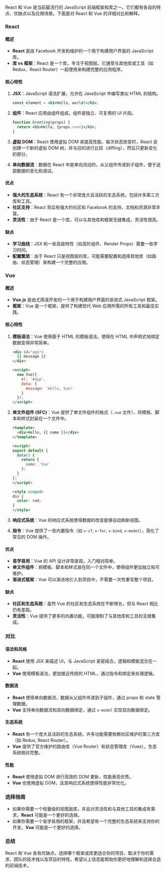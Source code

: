 React 和 Vue 是当前最流行的 JavaScript 前端框架和库之一。它们都有各自的特点、优缺点以及应用场景。下面是对 React 和 Vue 的详细对比和解释。

### React

#### 概述

- **React** 是由 Facebook 开发和维护的一个用于构建用户界面的 JavaScript 库。
- **库 vs 框架**：React 是一个库，专注于视图层。它通常与其他库或工具（如 Redux、React Router）一起使用来构建完整的应用程序。

#### 核心特性

1. **JSX**：JavaScript 语法扩展，允许在 JavaScript 中编写类似 HTML 的结构。
   ```jsx
   const element = <h1>Hello, world!</h1>;
   ```

2. **组件**：React 应用由组件组成，组件是独立、可复用的 UI 片段。
   ```jsx
   function Greeting(props) {
     return <h1>Hello, {props.name}</h1>;
   }
   ```

3. **虚拟 DOM**：React 使用虚拟 DOM 来提高性能。每次状态改变时，React 会创建一个新的虚拟 DOM 树，并与旧的进行比较（diffing），然后只更新变化的部分。

4. **单向数据流**：数据在 React 中是单向流动的，从父组件传递到子组件，便于追踪数据的变化和调试。

#### 优点

- **强大的生态系统**：React 有一个非常庞大且活跃的生态系统，包括许多第三方库和工具。
- **社区支持**：React 背后有强大的社区和 Facebook 的支持，文档和资源非常丰富。
- **灵活性**：由于 React 是一个库，可以与其他库和框架无缝集成，灵活性很高。

#### 缺点

- **学习曲线**：JSX 和一些高级特性（如高阶组件、Render Props）需要一些学习时间。
- **配置繁琐**：由于 React 只是视图层的库，可能需要配置和选择其他库（如路由、状态管理）来构建一个完整的应用。

### Vue

#### 概述

- **Vue.js** 是由尤雨溪开发的一个用于构建用户界面的渐进式 JavaScript 框架。
- **框架**：Vue 是一个框架，提供了构建现代 Web 应用所需的所有工具和最佳实践。

#### 核心特性

1. **模板语法**：Vue 使用基于 HTML 的模板语法，使得在 HTML 中声明式地绑定数据变得非常简单。
   ```html
   <div id="app">
     {{ message }}
   </div>

   <script>
     new Vue({
       el: '#app',
       data: {
         message: 'Hello, Vue!'
       }
     });
   </script>
   ```

2. **单文件组件 (SFC)**：Vue 提供了单文件组件的格式（`.vue` 文件），将模板、脚本和样式封装在一个文件中。
   ```html
   <template>
     <div>Hello, {{ name }}</div>
   </template>

   <script>
   export default {
     data() {
       return {
         name: 'Vue'
       };
     }
   };
   </script>

   <style scoped>
   div {
     color: red;
   }
   </style>
   ```

3. **响应式系统**：Vue 的响应式系统使得数据的改变能够自动刷新视图。

4. **指令**：Vue 提供了一些内置指令（如 `v-if`, `v-for`, `v-bind`, `v-model`），简化了常见的 DOM 操作。

#### 优点

- **易学易用**：Vue 的 API 设计非常直观，入门相对简单。
- **单文件组件**：把模板、脚本和样式放在同一个文件中，使得组件更加独立和可维护。
- **渐进式框架**：Vue 可以渐进地引入到项目中，不需要一次性重写整个项目。

#### 缺点

- **社区和生态系统**：虽然 Vue 的社区和生态系统在不断增长，但与 React 相比仍有差距。
- **灵活性**：Vue 提供了更多的内置功能，可能限制了与其他库和工具的无缝集成。

### 对比

#### 语法和风格

- **React** 使用 JSX 来描述 UI，与 JavaScript 紧密结合，逻辑和模板混合在一起。
- **Vue** 使用模板语法，更加接近传统的 HTML，通过指令和绑定来处理逻辑。

#### 数据流

- **React** 使用单向数据流，数据从父组件传递到子组件，通过 props 和 state 管理数据。
- **Vue** 支持单向数据流和双向数据绑定，通过 `v-model` 实现双向数据绑定。

#### 生态系统

- **React** 有一个庞大且活跃的生态系统，许多功能需要依赖社区维护的第三方库（如 Redux, React Router）。
- **Vue** 提供了官方维护的路由库（Vue Router）和状态管理库（Vuex），生态系统相对完整。

#### 性能

- **React** 使用虚拟 DOM 进行高效的 DOM 更新，性能表现优秀。
- **Vue** 也使用虚拟 DOM，且其响应式系统使得性能非常优化。

### 选择指南

- 如果你需要一个轻量级的视图层库，并且对灵活性和与其他工具的集成有需求，**React** 可能是一个更好的选择。
- 如果你需要一个易学易用的框架，并且希望有一个完整的生态系统来支持你的开发，**Vue** 可能是一个更好的选择。

### 总结

React 和 Vue 各有优缺点，选择哪个框架或库更适合你的项目，取决于你的需求、团队的技术栈以及项目的特性。希望以上信息能帮助你更好地理解和选择合适的前端技术。